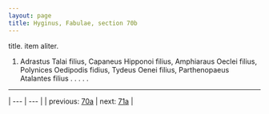 ```yaml
---
layout: page
title: Hyginus, Fabulae, section 70b
---
```


title. item aliter.



1. Adrastus Talai filius, Capaneus Hipponoi filius, Amphiaraus Oeclei filius, Polynices Oedipodis fidius, Tydeus Oenei filius, Parthenopaeus Atalantes filius . . . . .



---

| --- | --- |
| previous: [70a](../70a/) | next: [71a](../71a/) |